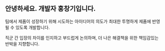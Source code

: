 ## 안녕하세요. 개발자 홍창기입니다.

팀에서 제품이 성장하기 위해 시도하는 아이디어의 의도가 최대한 투명하게 제품에 반영될 수 있도록 개발합니다.

직군 간 입장의 차이를 인지하고 부드럽게 논의하며, 더 나은 해결책을 위한 책임감있는 반박을 지향합니다.

